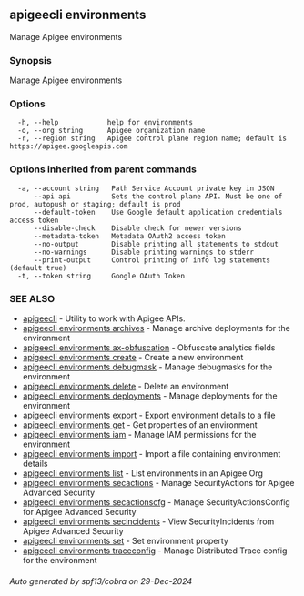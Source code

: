 ## apigeecli environments

Manage Apigee environments

### Synopsis

Manage Apigee environments

### Options

```
  -h, --help            help for environments
  -o, --org string      Apigee organization name
  -r, --region string   Apigee control plane region name; default is https://apigee.googleapis.com
```

### Options inherited from parent commands

```
  -a, --account string   Path Service Account private key in JSON
      --api api          Sets the control plane API. Must be one of prod, autopush or staging; default is prod
      --default-token    Use Google default application credentials access token
      --disable-check    Disable check for newer versions
      --metadata-token   Metadata OAuth2 access token
      --no-output        Disable printing all statements to stdout
      --no-warnings      Disable printing warnings to stderr
      --print-output     Control printing of info log statements (default true)
  -t, --token string     Google OAuth Token
```

### SEE ALSO

* [apigeecli](apigeecli.md)	 - Utility to work with Apigee APIs.
* [apigeecli environments archives](apigeecli_environments_archives.md)	 - Manage archive deployments for the environment
* [apigeecli environments ax-obfuscation](apigeecli_environments_ax-obfuscation.md)	 - Obfuscate analytics fields
* [apigeecli environments create](apigeecli_environments_create.md)	 - Create a new environment
* [apigeecli environments debugmask](apigeecli_environments_debugmask.md)	 - Manage debugmasks for the environment
* [apigeecli environments delete](apigeecli_environments_delete.md)	 - Delete an environment
* [apigeecli environments deployments](apigeecli_environments_deployments.md)	 - Manage deployments for the environment
* [apigeecli environments export](apigeecli_environments_export.md)	 - Export environment details to a file
* [apigeecli environments get](apigeecli_environments_get.md)	 - Get properties of an environment
* [apigeecli environments iam](apigeecli_environments_iam.md)	 - Manage IAM permissions for the environment
* [apigeecli environments import](apigeecli_environments_import.md)	 - Import a file containing environment details
* [apigeecli environments list](apigeecli_environments_list.md)	 - List environments in an Apigee Org
* [apigeecli environments secactions](apigeecli_environments_secactions.md)	 - Manage SecurityActions for Apigee Advanced Security
* [apigeecli environments secactionscfg](apigeecli_environments_secactionscfg.md)	 - Manage SecurityActionsConfig for Apigee Advanced Security
* [apigeecli environments secincidents](apigeecli_environments_secincidents.md)	 - View SecurityIncidents from Apigee Advanced Security
* [apigeecli environments set](apigeecli_environments_set.md)	 - Set environment property
* [apigeecli environments traceconfig](apigeecli_environments_traceconfig.md)	 - Manage Distributed Trace config for the environment

###### Auto generated by spf13/cobra on 29-Dec-2024
